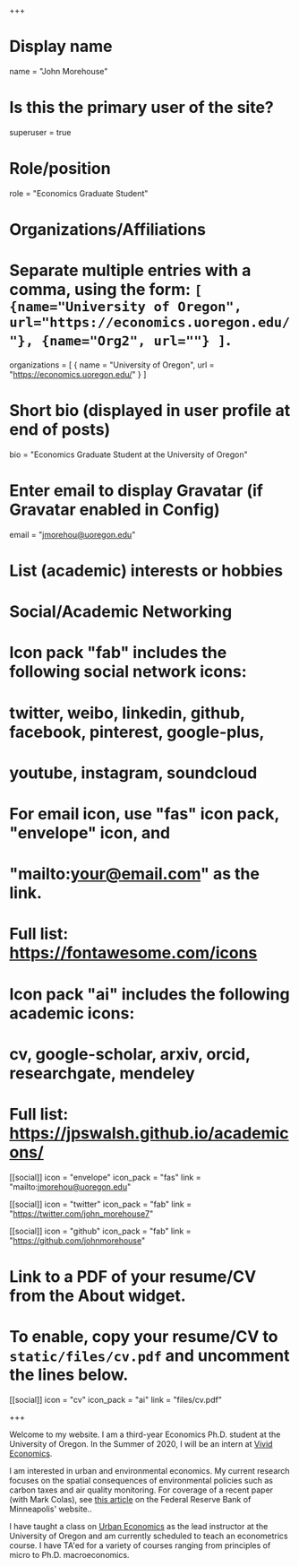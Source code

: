 +++
# Display name
name = "John Morehouse"

# Is this the primary user of the site?
superuser = true

# Role/position
role = "Economics Graduate Student"

# Organizations/Affiliations
#   Separate multiple entries with a comma, using the form: `[ {name="University of Oregon", url="https://economics.uoregon.edu/"}, {name="Org2", url=""} ]`.
organizations = [ { name = "University of Oregon", url = "https://economics.uoregon.edu/" } ]

# Short bio (displayed in user profile at end of posts)
bio = "Economics Graduate Student at the University of Oregon"

# Enter email to display Gravatar (if Gravatar enabled in Config)
email = "jmorehou@uoregon.edu"

# List (academic) interests or hobbies


# Social/Academic Networking
#
# Icon pack "fab" includes the following social network icons:
#
#   twitter, weibo, linkedin, github, facebook, pinterest, google-plus,
#   youtube, instagram, soundcloud
#
#   For email icon, use "fas" icon pack, "envelope" icon, and
#   "mailto:your@email.com" as the link.
#
#   Full list: https://fontawesome.com/icons
#
# Icon pack "ai" includes the following academic icons:
#
#   cv, google-scholar, arxiv, orcid, researchgate, mendeley
#
#   Full list: https://jpswalsh.github.io/academicons/


[[social]]
  icon = "envelope"
  icon_pack = "fas"
  link = "mailto:jmorehou@uoregon.edu"




[[social]]
  icon = "twitter"
  icon_pack = "fab"
  link = "https://twitter.com/john_morehouse7"


[[social]]
  icon = "github"
  icon_pack = "fab"
  link = "https://github.com/johnmorehouse"

# Link to a PDF of your resume/CV from the About widget.
# To enable, copy your resume/CV to `static/files/cv.pdf` and uncomment the lines below.
 [[social]]
   icon = "cv"
 icon_pack = "ai"
 link = "files/cv.pdf"




+++


Welcome to my website. I am a third-year Economics Ph.D. student at the University of Oregon. In the Summer of 2020, I will be an intern at [Vivid Economics](https://www.vivideconomics.com/).


I am interested in urban and environmental economics. My current research focuses on the spatial consequences of environmental policies such as carbon taxes and air quality monitoring. For coverage of a recent paper (with Mark Colas), see [this article](https://www.minneapolisfed.org/article/2020/california-green-rush) on the Federal Reserve Bank of Minneapolis' website..

I have taught a class on [Urban Economics](https://github.com/johnmorehouse/EC330_UrbanEcon/blob/master/README.md) as the lead instructor at the University of Oregon and am currently scheduled to teach an econometrics course. I have TA'ed for a variety of courses ranging from principles of micro to Ph.D. macroeconomics. 


